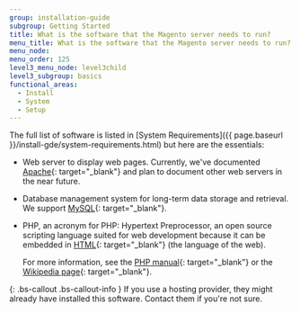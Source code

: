 ```yaml
---
group: installation-guide
subgroup: Getting Started
title: What is the software that the Magento server needs to run?
menu_title: What is the software that the Magento server needs to run?
menu_node:
menu_order: 125
level3_menu_node: level3child
level3_subgroup: basics
functional_areas:
  - Install
  - System
  - Setup
---
```


<!-- This topic is referred to from Magento 2 code! Don't change the {% glossarytooltip a05c59d3-77b9-47d0-92a1-2cbffe3f8622 %}URL{% endglossarytooltip %} without informing engineering! -->
<!-- Referring file: README.md owned by core -->



The full list of software is listed in [System Requirements]({{ page.baseurl }}/install-gde/system-requirements.html) but here are the essentials:

*	Web server to display web pages. Currently, we've documented [Apache](http://en.wikipedia.org/wiki/Apache_HTTP_Server){: target="_blank"} and plan to document other web servers in the near future.

*	Database management system for long-term data storage and retrieval. We support [MySQL](http://dev.mysql.com/doc/refman/4.1/en/what-is-mysql.html){: target="_blank"}.

*	PHP, an acronym for PHP: Hypertext Preprocessor, an open source scripting language suited for web development because it can be embedded in [HTML](http://www.w3schools.com/html/html_intro.asp){: target="_blank"} (the language of the web).

	For more information, see the [PHP manual](http://php.net/manual/en/intro-whatis.php){: target="_blank"} or the [Wikipedia page](http://en.wikipedia.org/wiki/PHP){: target="_blank"}.
	
{: .bs-callout .bs-callout-info }
If you use a hosting provider, they might already have installed this software. Contact them if you're not sure.
